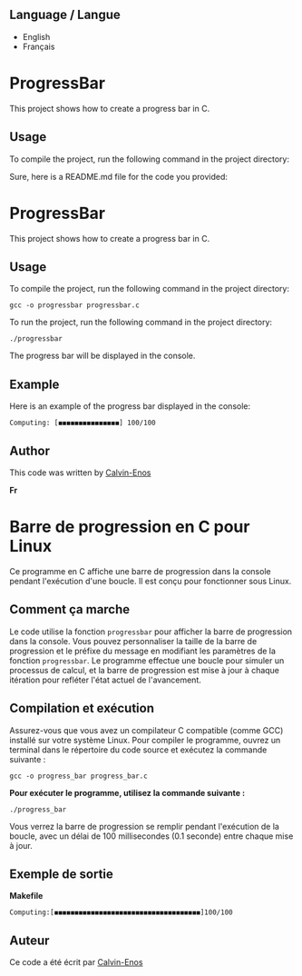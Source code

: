 ## Language / Langue

- English
- Français

# ProgressBar

This project shows how to create a progress bar in C.

## Usage

To compile the project, run the following command in the project directory:

Sure, here is a README.md file for the code you provided:


# ProgressBar

This project shows how to create a progress bar in C. 

## Usage

To compile the project, run the following command in the project directory:


```
gcc -o progressbar progressbar.c
```


To run the project, run the following command in the project directory:


```
./progressbar
```


The progress bar will be displayed in the console.

## Example

Here is an example of the progress bar displayed in the console:


```
Computing: [◼◼◼◼◼◼◼◼◼◼◼◼◼◼◼] 100/100
```

## Author
This code was written by [Calvin-Enos](https://github.com/Calvin-Enos)





**Fr**

# Barre de progression en C pour Linux 
Ce programme en C affiche une barre de progression dans la console pendant l'exécution d'une boucle. Il est conçu pour fonctionner sous Linux. 
## Comment ça marche 
Le code utilise la fonction `progressbar` pour afficher la barre de progression dans la console. Vous pouvez personnaliser la taille de la barre de progression et le préfixe du message en modifiant les paramètres de la fonction `progressbar`.  Le programme effectue une boucle pour simuler un processus de calcul, et la barre de progression est mise à jour à chaque itération pour refléter l'état actuel de l'avancement.
## Compilation et exécution 
Assurez-vous que vous avez un compilateur C compatible (comme GCC) installé sur votre système Linux. 
Pour compiler le programme, ouvrez un terminal dans le répertoire 
du code source et exécutez la commande suivante : 
```
gcc -o progress_bar progress_bar.c
```

**Pour exécuter le programme, utilisez la commande suivante :**

`./progress_bar`

Vous verrez la barre de progression se remplir pendant l'exécution de la boucle, avec un délai de 100 millisecondes (0.1 seconde) entre chaque mise à jour.

## Exemple de sortie

**Makefile**

`Computing:[◼◼◼◼◼◼◼◼◼◼◼◼◼◼◼◼◼◼◼◼◼◼◼◼◼◼◼◼◼◼◼◼◼◼◼◼]100/100`

## Auteur
Ce code a été écrit par [Calvin-Enos](https://github.com/Calvin-Enos)

